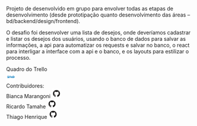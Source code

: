 Projeto de desenvolvido em grupo para envolver todas as etapas
de desenvolvimento (desde prototipação quanto desenvolvimento das áreas –
bd/backend/design/frontend).

O desafio foi desenvolver uma lista de desejos, onde deveríamos cadastrar e listar os desejos dos usuários,
usando o banco de dados para salvar as informações,
a api para automatizar os requests e salvar no banco,
o react para interligar a interface com a api e o banco, 
e os layouts para estilizar o processo.

<div></div>
Quadro do Trello
<div></div>
<a href="https://trello.com/b/019Ydxa9/wishlist-g9"><img src="Trello.png" width="25px" alt=""></a>

<div></div>
Contribuidores:
<div></div>
Bianca Marangoni <a href="https://github.com/biancamarangoni"><img src="logo.png" width="25px" alt=""></a>
<div></div>
Ricardo Tamahe <a href="https://github.com/ricardo-rtc"><img src="logo.png" width="25px" alt=""></a>
<div></div>
Thiago Henrique <a href="https://github.com/rike-thiago"><img src="logo.png" width="25px" alt=""></a>
<div></div>
